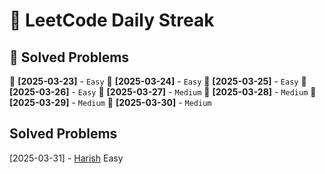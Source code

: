 # 🚀 LeetCode Daily Streak

## 📌 Solved Problems
📌 **[2025-03-23]** - [](LeetCode/Easy/2025-03-23/README.md) `Easy`
📌 **[2025-03-24]** - [](LeetCode/Easy/2025-03-24/README.md) `Easy`
📌 **[2025-03-25]** - [](LeetCode/Easy/2025-03-25/README.md) `Easy`
📌 **[2025-03-26]** - [](LeetCode/Easy/2025-03-26/README.md) `Easy`
📌 **[2025-03-27]** - [](LeetCode/Medium/2025-03-27/README.md) `Medium`
📌 **[2025-03-28]** - [](LeetCode/Medium/2025-03-28/README.md) `Medium`
📌 **[2025-03-29]** - [](LeetCode/Medium/2025-03-29/README.md) `Medium`
📌 **[2025-03-30]** - [](LeetCode/Medium/2025-03-30/README.md) `Medium`
## Solved Problems
[2025-03-31] - [Harish](LeetCode/Easy/2025-03-31/README.md) Easy
